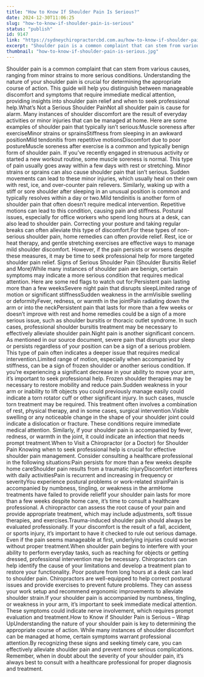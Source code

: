 ```yaml
---
title: "How to Know If Shoulder Pain Is Serious?"
date: 2024-12-30T11:06:25
slug: "how-to-know-if-shoulder-pain-is-serious"
status: "publish"
id: 9147
link: "https://sydneychiropractorcbd.com.au/how-to-know-if-shoulder-pain-is-serious/"
excerpt: "Shoulder pain is a common complaint that can stem from various causes, ranging from minor strains to more serious conditions. Understanding the nature of your shoulder pain is crucial for determining the appropriate course of action. This guide will help you distinguish between manageable discomfort and symptoms that require immediate medical attention, providing insights into [&hellip;]"
thumbnail: "how-to-know-if-shoulder-pain-is-serious.jpg"
---
```


Shoulder pain is a common complaint that can stem from various causes, ranging from minor strains to more serious conditions. Understanding the nature of your shoulder pain is crucial for determining the appropriate course of action. This guide will help you distinguish between manageable discomfort and symptoms that require immediate medical attention, providing insights into shoulder pain relief and when to seek professional help.What&#8217;s Not a Serious Shoulder PainNot all shoulder pain is cause for alarm. Many instances of shoulder discomfort are the result of everyday activities or minor injuries that can be managed at home. Here are some examples of shoulder pain that typically isn&#8217;t serious:Muscle soreness after exerciseMinor strains or sprainsStiffness from sleeping in an awkward positionMild tendonitis from repetitive motionsDiscomfort due to poor postureMuscle soreness after exercise is a common and typically benign form of shoulder pain. If you&#8217;ve recently engaged in strenuous activity or started a new workout routine, some muscle soreness is normal. This type of pain usually goes away within a few days with rest or stretching. Minor strains or sprains can also cause shoulder pain that isn&#8217;t serious. Sudden movements can lead to these minor injuries, which usually heal on their own with rest, ice, and over-counter pain relievers. Similarly, waking up with a stiff or sore shoulder after sleeping in an unusual position is common and typically resolves within a day or two.Mild tendinitis is another form of shoulder pain that often doesn&#8217;t require medical intervention. Repetitive motions can lead to this condition, causing pain and stiffness. Postural issues, especially for office workers who spend long hours at a desk, can also lead to shoulder pain. Correcting your posture and taking regular breaks can often alleviate this type of discomfort.For these types of non-serious shoulder pain, home remedies can often provide relief. Rest, ice or heat therapy, and gentle stretching exercises are effective ways to manage mild shoulder discomfort. However, if the pain persists or worsens despite these measures, it may be time to seek professional help for more targeted shoulder pain relief. Signs of Serious Shoulder Pain (Shoulder Bursitis Relief and More)While many instances of shoulder pain are benign, certain symptoms may indicate a more serious condition that requires medical attention. Here are some red flags to watch out for:Persistent pain lasting more than a few weeksSevere night pain that disrupts sleepLimited range of motion or significant stiffnessSudden weakness in the armVisible swelling or deformityFever, redness, or warmth in the jointPain radiating down the arm or into the neckPersistent pain that lasts for more than a few weeks or doesn&#8217;t improve with rest and home remedies could be a sign of a more serious issue, such as shoulder bursitis or thoracic outlet syndrome. In such cases, professional shoulder bursitis treatment may be necessary to effectively alleviate shoulder pain.Night pain is another significant concern. As mentioned in our source document, severe pain that disrupts your sleep or persists regardless of your position can be a sign of a serious problem. This type of pain often indicates a deeper issue that requires medical intervention.Limited range of motion, especially when accompanied by stiffness, can be a sign of frozen shoulder or another serious condition. If you&#8217;re experiencing a significant decrease in your ability to move your arm, it&#8217;s important to seek professional help. Frozen shoulder therapies may be necessary to restore mobility and reduce pain.Sudden weakness in your arm or inability to lift objects you could previously manage easily could indicate a torn rotator cuff or other significant injury. In such cases, muscle torn treatment may be required. This treatment often involves a combination of rest, physical therapy, and in some cases, surgical intervention.Visible swelling or any noticeable change in the shape of your shoulder joint could indicate a dislocation or fracture. These conditions require immediate medical attention. Similarly, if your shoulder pain is accompanied by fever, redness, or warmth in the joint, it could indicate an infection that needs prompt treatment.When to Visit a Chiropractor (or a Doctor) for Shoulder Pain Knowing when to seek professional help is crucial for effective shoulder pain management. Consider consulting a healthcare professional in the following situations:Pain persists for more than a few weeks despite home careShoulder pain results from a traumatic injuryDiscomfort interferes with daily activitiesPain is recurrent and increasing in frequency or severityYou experience postural problems or work-related strainPain is accompanied by numbness, tingling, or weakness in the armHome treatments have failed to provide reliefIf your shoulder pain lasts for more than a few weeks despite home care, it&#8217;s time to consult a healthcare professional. A chiropractor can assess the root cause of your pain and provide appropriate treatment, which may include adjustments, soft tissue therapies, and exercises.Trauma-induced shoulder pain should always be evaluated professionally. If your discomfort is the result of a fall, accident, or sports injury, it&#8217;s important to have it checked to rule out serious damage. Even if the pain seems manageable at first, underlying injuries could worsen without proper treatment.When shoulder pain begins to interfere with your ability to perform everyday tasks, such as reaching for objects or getting dressed, professional intervention may be necessary. Chiropractors can help identify the cause of your limitations and develop a treatment plan to restore your functionality. Poor posture from long hours at a desk can lead to shoulder pain. Chiropractors are well-equipped to help correct postural issues and provide exercises to prevent future problems. They can assess your work setup and recommend ergonomic improvements to alleviate shoulder strain.If your shoulder pain is accompanied by numbness, tingling, or weakness in your arm, it&#8217;s important to seek immediate medical attention. These symptoms could indicate nerve involvement, which requires prompt evaluation and treatment.How to Know if Shoulder Pain is Serious &#8211; Wrap UpUnderstanding the nature of your shoulder pain is key to determining the appropriate course of action. While many instances of shoulder discomfort can be managed at home, certain symptoms warrant professional attention.By recognizing these signs and seeking timely care, you can effectively alleviate shoulder pain and prevent more serious complications. Remember, when in doubt about the severity of your shoulder pain, it&#8217;s always best to consult with a healthcare professional for proper diagnosis and treatment.
